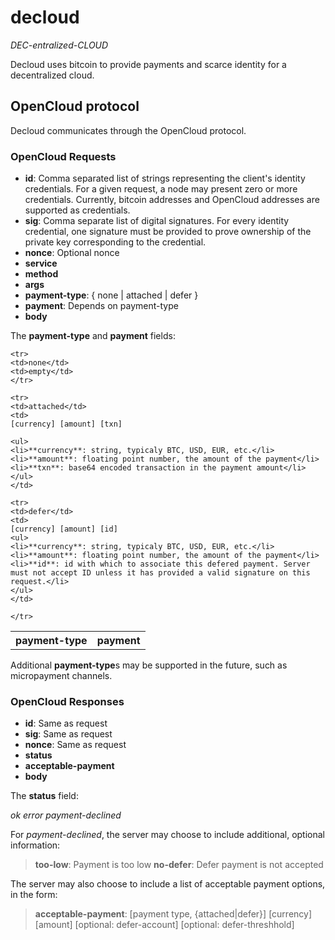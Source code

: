 decloud
=======

*DEC-entralized-CLOUD*

Decloud uses bitcoin to provide payments and scarce identity for a decentralized cloud.

OpenCloud protocol
--------

Decloud communicates through the OpenCloud protocol.

### OpenCloud Requests

* **id**: Comma separated list of strings representing the client's identity credentials. For a given request, a node may present zero or more credentials. Currently, bitcoin addresses and OpenCloud addresses are supported as credentials.
* **sig**: Comma separate list of digital signatures. For every identity credential, one signature must be provided to prove ownership of the private key corresponding to the credential.
* **nonce**: Optional nonce
* **service**
* **method**
* **args**
* **payment-type**: { none | attached | defer }
* **payment**: Depends on payment-type
* **body**

The **payment-type** and **payment** fields:

<table>
	<tr>
	<th style="white-space:nowrap;">payment-type</th>
	<th>payment</th>
	</tr>

	<tr>
	<td>none</td>
	<td>empty</td>
	</tr>

	<tr>
	<td>attached</td>
	<td>
	[currency] [amount] [txn]

	<ul>
	<li>**currency**: string, typicaly BTC, USD, EUR, etc.</li>
	<li>**amount**: floating point number, the amount of the payment</li>
	<li>**txn**: base64 encoded transaction in the payment amount</li>
	</ul>
	</td>

	<tr>
	<td>defer</td>
	<td>
	[currency] [amount] [id]
	<ul>
	<li>**currency**: string, typicaly BTC, USD, EUR, etc.</li>
	<li>**amount**: floating point number, the amount of the payment</li>
	<li>**id**: id with which to associate this defered payment. Server must not accept ID unless it has provided a valid signature on this request.</li>
	</ul>
	</td>

	</tr>
</table>

Additional **payment-type**s may be supported in the future, such as micropayment channels.

### OpenCloud Responses

* **id**: Same as request
* **sig**: Same as request
* **nonce**: Same as request
* **status**
* **acceptable-payment**
* **body**

The **status** field:

*ok*
*error*
*payment-declined*

For *payment-declined*, the server may choose to include additional, optional information:
> **too-low**: Payment is too low
> **no-defer**: Defer payment is not accepted

The server may also choose to include a list of acceptable payment options, in the form:
> **acceptable-payment**: [payment type, {attached|defer}] [currency] [amount] [optional: defer-account] [optional: defer-threshhold]

